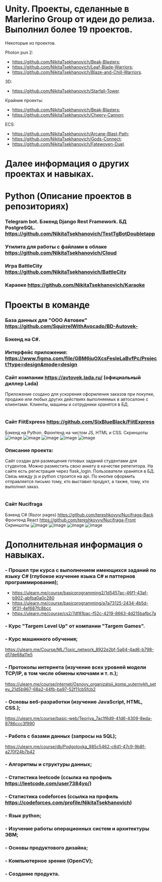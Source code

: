 # Unity. Проекты, сделанные в Marlerino Group от идеи до релиза. Выполнил более 19 проектов.

Некоторые из проектов.

Photon pun 2:
- https://github.com/NikitaTsekhanovich/Beak-Blasters;
- https://github.com/NikitaTsekhanovich/Leaf-Blade-Warriors;
- https://github.com/NikitaTsekhanovich/Blaze-and-Chill-Warriors.
  
3D:
- https://github.com/NikitaTsekhanovich/Starfall-Tower.
  
Крайние проекты:
- https://github.com/NikitaTsekhanovich/Beak-Blasters;
- https://github.com/NikitaTsekhanovich/Cheery-Cannon;

ECS:
- https://github.com/NikitaTsekhanovich/Arcane-Blast-Path;
- https://github.com/NikitaTsekhanovich/Gods-Connect;
- https://github.com/NikitaTsekhanovich/Fatewoven-Duel.
  
# Далее информация о других проектах и навыках.

# Python (Описание проектов в репозиториях)
### Telegram bot. Бэкенд Django Rest Framework. БД PostgreSQL. https://github.com/NikitaTsekhanovich/TestTgBotDoubletapp
### Утилита для работы с файлами в облаке https://github.com/NikitaTsekhanovich/Cloud
### Игра BattleCity https://github.com/NikitaTsekhanovich/BattleCity 
### Караоке https://github.com/NikitaTsekhanovich/Karaoke
# Проекты в команде
### База данных для "ООО Автовек" https://github.com/SquirrelWithAvocado/BD-Autovek- 
### Бэкенд на C#.
### Интерфейс приложения: https://www.figma.com/file/GBM6juOXcsFesleLaBvfPc/Project?type=design&mode=design
### Сайт компании https://avtovek.lada.ru/ (официальный диллер Lada)
Приложение создано для ускорения оформления заказов при покупке, продаже или любых других действиях выполняемых в автосалоне с клиентами.
Клиенты, машины и сотрудники хранятся в БД.
#
### Сайт FiitExpress https://github.com/SixBlueBlack/FiitExpress
Бэкенд на Python.
Фронтенд на чистом JS, HTML и CSS.
Скриншоты 
![image](https://github.com/NikitaTsekhanovich/Resume/assets/92225631/1993cfa6-00f6-4aa0-bfea-7db2f8a008d5)
![image](https://github.com/NikitaTsekhanovich/Resume/assets/92225631/bb73eae4-4e55-4385-abb1-da216476fabb)
![image](https://github.com/NikitaTsekhanovich/Resume/assets/92225631/9a153c6d-fd91-4234-97da-15d522a2df56)
![image](https://github.com/NikitaTsekhanovich/Resume/assets/92225631/bf857b5e-e4ff-489a-ad6d-f524994e683a)
![image](https://github.com/NikitaTsekhanovich/Resume/assets/92225631/a197b5c7-012b-442e-9cfc-4ee11d5e79dd)
### Описание проекта:
Сайт создан для размещения готовых заданий студентами для студентов. 
Можно разместить свою анкету в качестве репетитора. На сайте есть регистрация через flask_login.
Пользователи хранятся в БД. Связь между js и python строится на api. 
По кнопке оформить отправляется письмо тому, кто выставил продукт, а также, тому, кто выполнил заказ. 
#
### Сайт Nucifraga
Бэкенд C# (Razor pages) https://github.com/tereshkovyv/Nucifraga-Back
Фронтенд React https://github.com/tereshkovyv/Nucifraga-Front
Скриншоты 
![image](https://github.com/NikitaTsekhanovich/Resume/assets/92225631/eedfe7eb-660f-4e08-91e6-721371d23597)
![image](https://github.com/NikitaTsekhanovich/Resume/assets/92225631/63f4c096-5987-4f18-9b2b-46d1ef377e04)
![image](https://github.com/NikitaTsekhanovich/Resume/assets/92225631/de92033d-a78a-418b-a0a4-088a6f952a5d)
![image](https://github.com/NikitaTsekhanovich/Resume/assets/92225631/e9ef2b23-283d-4e5d-8ca9-490a3a39b0e6)

# Дополнительная информация о навыках.

### - Прошел три курса с выполнением имеющихся заданий по языку C# (глубокое изучение языка C# и паттернов программирования);

- https://ulearn.me/course/basicprogramming2/1d5457ac-46f1-43af-b902-abfba0a0c280
- https://ulearn.me/course/basicprogramming/a7a73125-2434-4b5d-9f31-4ef687fc8bcc
- https://ulearn.me/course/cs2/7df81bac-f52c-4219-8663-4d215bafbc7a

### - Курс "Targem Level Up" от компании "Targem Games".

### - Курс машинного обучения;
https://ulearn.me/Course/ML/Toxic_network_8922e2bf-5a64-4ad6-b798-d17de68a11e5

### - Протоколы интернета (изучение всех уровней модели TCP/IP, в том числе обмены ключами и т. п.);
https://ulearn.me/course/internet/Osnovy_organizatsii_komp_yuternykh_setey_21d5b967-68a2-44fb-ba97-52f11cb5fcb2

### - Основы веб-разработки (изучение JavaScript, HTML, CSS.);
https://ulearn.me/course/basic-web/Teoriya_7ac1f6d9-41d6-4309-8eda-8786ccc3f990

### - Работа с базами данных (запросы на SQL);
https://ulearn.me/course/db/Podgotovka_985c5462-c6d1-47c9-9b8f-a270f24b7b42

### - Алгоритмы и структуры данных;

### - Статистика leetcode (ссылка на профиль https://leetcode.com/user7384yo/)

### - Статистика codeforces  (ссылка на профиль https://codeforces.com/profile/NikitaTsekhanovich)

### - Язык python;

### - Изучение работы операционных систем и архитектуры ЭВМ;

### - Основы продуктового дизайна;

### - Компьютерное зрение (OpenCV);

### - Создание продукта.




